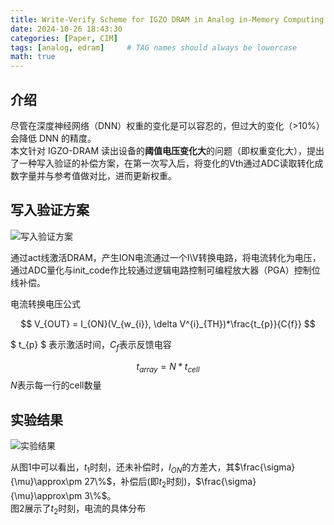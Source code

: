 ```yaml
---
title: Write-Verify Scheme for IGZO DRAM in Analog in-Memory Computing 
date: 2024-10-26 18:43:30 
categories: [Paper, CIM]
tags: [analog, edram]     # TAG names should always be lowercase
math: true
--- 
```



## 介绍

尽管在深度神经网络（DNN）权重的变化是可以容忍的，但过大的变化（>10%）会降低 DNN 的精度。  
本文针对 IGZO-DRAM 读出设备的**阈值电压变化大**的问题（即权重变化大），提出了一种写入验证的补偿方案，在第一次写入后，将变化的Vth通过ADC读取转化成数字量并与参考值做对比，进而更新权重。

## 写入验证方案 

![写入验证方案](../assets/img/paper/Write-Verify%20Scheme%20for%20IGZO%20DRAM%20in%20Analog%20in-Memory%20Computing/图1.png "写入验证方案")

通过act线激活DRAM，产生ION电流通过一个I\V转换电路，将电流转化为电压，通过ADC量化与init_code作比较通过逻辑电路控制可编程放大器（PGA）控制位线补偿。 


电流转换电压公式

$$
V_{OUT} = I_{ON}(V_{w_{i}}, \delta V^{i}_{TH})*\frac{t_{p}}{C{f}}
$$

$ t_{p} $ 表示激活时间，$C_{f}$表示反馈电容

$$
t_{array} = N*t_{cell}
$$
$N$表示每一行的cell数量

## 实验结果

![实验结果](../assets/img/paper/Write-Verify%20Scheme%20for%20IGZO%20DRAM%20in%20Analog%20in-Memory%20Computing/图2.png "实验结果")

从图1中可以看出，$t_{1}$时刻，还未补偿时，$I_{ON}$的方差大，其$\frac{\sigma}{\mu}\approx\pm 27\%$，补偿后(即$t_{2}$时刻)，$\frac{\sigma}{\mu}\approx\pm 3\%$。  
图2展示了$t_{2}$时刻，电流的具体分布

